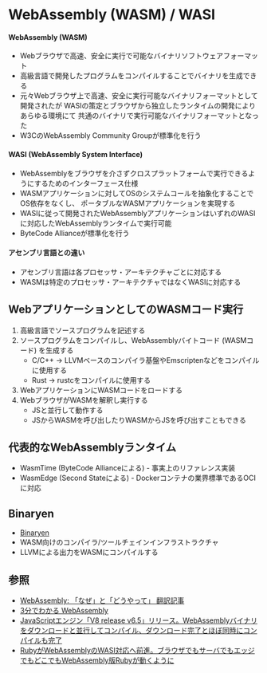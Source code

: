 # WebAssembly (WASM) / WASI
#### WebAssembly (WASM)
- Webブラウザで高速、安全に実行で可能なバイナリソフトウェアフォーマット
- 高級言語で開発したプログラムをコンパイルすることでバイナリを生成できる
- 元々Webブラウザ上で高速、安全に実行可能なバイナリフォーマットとして開発されたが
  WASIの策定とブラウザから独立したランタイムの開発によりあらゆる環境にて
  共通のバイナリで実行可能なバイナリフォーマットとなった
- W3CのWebAssembly Community Groupが標準化を行う

#### WASI (WebAssembly System Interface)
- WebAssemblyをブラウザを介さずクロスプラットフォームで実行できるようにするためのインターフェース仕様
- WASMアプリケーションに対してOSのシステムコールを抽象化することでOS依存をなくし、
  ポータブルなWASMアプリケーションを実現する
- WASIに従って開発されたWebAssemblyアプリケーションはいずれのWASIに対応したWebAssemblyランタイムで実行可能
- ByteCode Allianceが標準化を行う

#### アセンブリ言語との違い
- アセンブリ言語は各プロセッサ・アーキテクチャごとに対応する
- WASMは特定のプロセッサ・アーキテクチャではなくWASIに対応する

## WebアプリケーションとしてのWASMコード実行
1. 高級言語でソースプログラムを記述する
2. ソースプログラムをコンパイルし、WebAssemblyバイトコード (WASMコード) を生成する
   - C/C++ -> LLVMベースのコンパイラ基盤やEmscriptenなどをコンパイルに使用する
   - Rust -> rustcをコンパイルに使用する
3. WebアプリケーションにWASMコードをロードする
4. WebブラウザがWASMを解釈し実行する
    - JSと並行して動作する
    - JSからWASMを呼び出したりWASMからJSを呼び出すこともできる

## 代表的なWebAssemblyランタイム
- WasmTime (ByteCode Allianceによる) - 事実上のリファレンス実装
- WasmEdge (Second Stateによる) - Dockerコンテナの業界標準であるOCIに対応

## Binaryen
- [Binaryen](https://github.com/WebAssembly/binaryen)
- WASM向けのコンパイラ/ツールチェインインフラストラクチャ
- LLVMによる出力をWASMにコンパイルする

## 参照
- [WebAssembly: 「なぜ」と「どうやって」 翻訳記事](https://dev.to/nabbisen/webassembly--3385)
- [3分でわかる WebAssembly](https://active.nikkeibp.co.jp/atcl/act/19/00146/032000001/)
- [JavaScriptエンジン「V8 release v6.5」リリース。WebAssemblyバイナリをダウンロードと並行してコンパイル、ダウンロード完了とほぼ同時にコンパイルも完了](https://www.publickey1.jp/blog/18/javascriptv8_release_v65webassembly.html)
- [RubyがWebAssemblyのWASI対応へ前進。ブラウザでもサーバでもエッジでもどこでもWebAssembly版Rubyが動くように](https://www.publickey1.jp/blog/22/rubywebassemblywasiwebassemblyruby.html)
